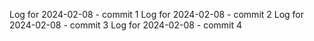 Log for 2024-02-08 - commit 1
Log for 2024-02-08 - commit 2
Log for 2024-02-08 - commit 3
Log for 2024-02-08 - commit 4
